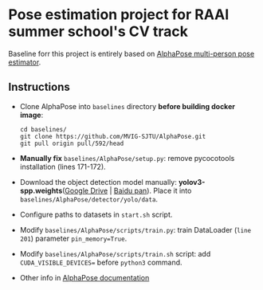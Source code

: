 # Pose estimation project for RAAI summer school's CV track

Baseline forr this project is entirely based on [AlphaPose multi-person pose estimator](https://github.com/MVIG-SJTU/AlphaPose).

## Instructions

- Clone AlphaPose into `baselines` directory **before building docker image**: 
    ```shell
    cd baselines/
    git clone https://github.com/MVIG-SJTU/AlphaPose.git
    git pull origin pull/592/head
    ```

- **Manually fix** `baselines/AlphaPose/setup.py`: remove pycocotools installation (lines 171-172).

- Download the object detection model manually: **yolov3-spp.weights**([Google Drive](https://drive.google.com/open?id=1D47msNOOiJKvPOXlnpyzdKA3k6E97NTC) | [Baidu pan](https://pan.baidu.com/s/1Zb2REEIk8tcahDa8KacPNA)). Place it into `baselines/AlphaPose/detector/yolo/data`.

- Configure paths to datasets in `start.sh` script.

- Modify `baselines/AlphaPose/scripts/train.py`: train DataLoader (`line 201`) parameter `pin_memory=True`.

- Modify `baselines/AlphaPose/scripts/train.sh` script: add `CUDA_VISIBLE_DEVICES=` before `python3` command. 

- Other info in [AlphaPose documentation](https://github.com/MVIG-SJTU/AlphaPose/blob/master/README.md)
